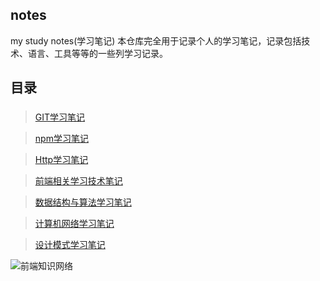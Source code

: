 ## notes
my study notes(学习笔记)
本仓库完全用于记录个人的学习笔记，记录包括技术、语言、工具等等的一些列学习记录。

## 目录
### 
>[GIT学习笔记](https://github.com/LQ55/notes/tree/master/git%E5%AD%A6%E4%B9%A0%E7%AC%94%E8%AE%B0)

>[npm学习笔记](https://github.com/LQ55/notes/tree/master/npm%E5%AD%A6%E4%B9%A0%E7%AC%94%E8%AE%B0)

> [Http学习笔记](https://github.com/LQ55/notes/tree/master/http%E6%9D%83%E5%A8%81%E6%8C%87%E5%8D%97%E7%AC%94%E8%AE%B0)

> [前端相关学习技术笔记](https://github.com/LQ55/notes/tree/master/%E5%89%8D%E7%AB%AF%E7%9B%B8%E5%85%B3%E6%8A%80%E6%9C%AF)

> [数据结构与算法学习笔记](https://github.com/LQ55/notes/tree/master/%E6%95%B0%E6%8D%AE%E7%BB%93%E6%9E%84%E4%B8%8E%E7%AE%97%E6%B3%95%E7%AC%94%E8%AE%B0)

> [计算机网络学习笔记](https://github.com/LQ55/notes/tree/master/%E8%AE%A1%E7%AE%97%E6%9C%BA%E7%BD%91%E7%BB%9C%E5%AD%A6%E4%B9%A0%E7%AC%94%E8%AE%B0)

> [设计模式学习笔记](https://github.com/LQ55/notes/tree/master/%E8%AE%BE%E8%AE%A1%E6%A8%A1%E5%BC%8F%E7%AC%94%E8%AE%B0)





![前端知识网络](https://github.com/LQ55/notes/blob/master/%E4%BB%93%E5%BA%93%E5%9B%BE%E5%BA%93/%E5%89%8D%E7%AB%AF%E6%8A%80%E8%83%BD.jpg)